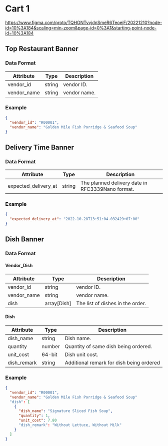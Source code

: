 




# Cart 1 
https://www.figma.com/proto/TQHONTvvjdnSmeR6TeoejF/20221210?node-id=10%3A184&scaling=min-zoom&page-id=0%3A1&starting-point-node-id=10%3A184


## Top Restaurant Banner

### Data Format

| Attribute                     | Type          | Description                                        |
| ----------------------------- | ------------- | -------------------------------------------------- |
| vendor_id                     | string        | vendor ID.                                         |
| vendor_name                   | string        | vendor name.                                       |

### Example

```json
{
  "vendor_id": "R00001",
  "vendor_name": "Golden Mile Fish Porridge & Seafood Soup"
}
```


## Delivery Time Banner

### Data Format

| Attribute                     | Type          | Description                                        |
| ----------------------------- | ------------- | -------------------------------------------------- |
| expected_delivery_at          | string        | The planned delivery date in RFC3339Nano format.   |

### Example

```json
{
  "expected_delivery_at": "2022-10-28T13:51:04.032429+07:00"
}
```


## Dish Banner

### Data Format

#### Vendor_Dish

| Attribute                     | Type                            | Description                                        |
| ----------------------------- | ------------------------------- | -------------------------------------------------- |
| vendor_id                     | string                          | vendor ID.                                         |
| vendor_name                   | string                          | vendor name.                                       |
| dish                          | array[Dish]                     | The list of dishes in the order.                   |

#### Dish

| Attribute                     | Type          | Description                                        |
| ----------------------------- | ------------- | -------------------------------------------------- |
| dish_name                     | string        | Dish name.                                         |
| quantity                      | number        | Quantity of same dish being ordered.               |
| unit_cost                     | 64-bit        | Dish unit cost.                                    |
| dish_remark                   | string        | Additional remark for dish being ordered           |


### Example

```json
{
  "vendor_id": "R00001",
  "vendor_name": "Golden Mile Fish Porridge & Seafood Soup"
  "dish": [
    {
      "dish_name": "Signature Sliced Fish Soup",
      "quantity": 1,
      "unit_cost": 7.80
      "dish_remark": "Without Lettuce, Without Milk"
    }
  ]
}
```

